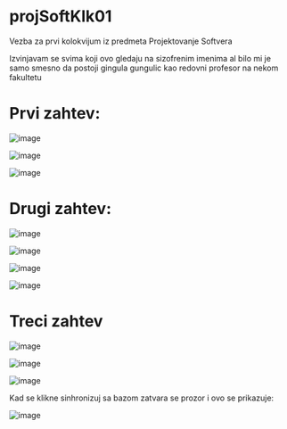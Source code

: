# projSoftKlk01
Vezba za prvi kolokvijum iz predmeta Projektovanje Softvera

Izvinjavam se svima koji ovo gledaju na sizofrenim imenima al bilo mi je samo smesno da postoji gingula gungulic kao redovni profesor na nekom fakultetu
# Prvi zahtev:
![image](https://github.com/pipstur/projSoftKlk01/assets/95634547/8898b41e-e6ad-4039-81e3-37aa0b7541a1)

![image](https://github.com/pipstur/projSoftKlk01/assets/95634547/40bfa160-22d5-41b2-9307-eaf2a5cdf462)

![image](https://github.com/pipstur/projSoftKlk01/assets/95634547/588b36e8-253f-4c96-a1e3-58503dacbc90)

# Drugi zahtev:

![image](https://github.com/pipstur/projSoftKlk01/assets/95634547/bf19d43d-9ad5-4886-8eb3-ec164fa67881)

![image](https://github.com/pipstur/projSoftKlk01/assets/95634547/dc3706f6-5105-4b1c-8e4e-1a54ec3d810c)

![image](https://github.com/pipstur/projSoftKlk01/assets/95634547/e4973086-ea2f-46e1-a8fa-a7f519480d58)

![image](https://github.com/pipstur/projSoftKlk01/assets/95634547/4e756e4a-ca1d-48fe-bfc5-8242b0820743)

# Treci zahtev

![image](https://github.com/pipstur/projSoftKlk01/assets/95634547/894a4c4b-8c73-4efa-970b-de8ab8f00e3b)

![image](https://github.com/pipstur/projSoftKlk01/assets/95634547/2e9126c5-9f8f-4d07-8966-97cbdeae9c24)

![image](https://github.com/pipstur/projSoftKlk01/assets/95634547/37301cb6-7a44-42bb-a348-2873038ae803)

Kad se klikne sinhronizuj sa bazom zatvara se prozor i ovo se prikazuje:

![image](https://github.com/pipstur/projSoftKlk01/assets/95634547/a00867f8-fa4d-4aa6-8fa9-e5ad6fa96ef5)


